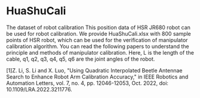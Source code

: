 # HuaShuCali
The dataset of robot calibration
This position data of HSR JR680 robot can be used for robot calibration. We provide HuaShuCali.xlsx with 800 sample points of HSR robot, which can be used for the verification of manipulator calibration algorithm. You can read the following papers to understand the principle and methods of manipulator calibration. Here, L is the length of the cable, q1, q2, q3, q4, q5, q6 are the joint angles of the robot.

[1]Z. Li, S. Li and X. Luo, "Using Quadratic Interpolated Beetle Antennae Search to Enhance Robot Arm Calibration Accuracy," in IEEE Robotics and Automation Letters, vol. 7, no. 4, pp. 12046-12053, Oct. 2022, doi: 10.1109/LRA.2022.3211776.

